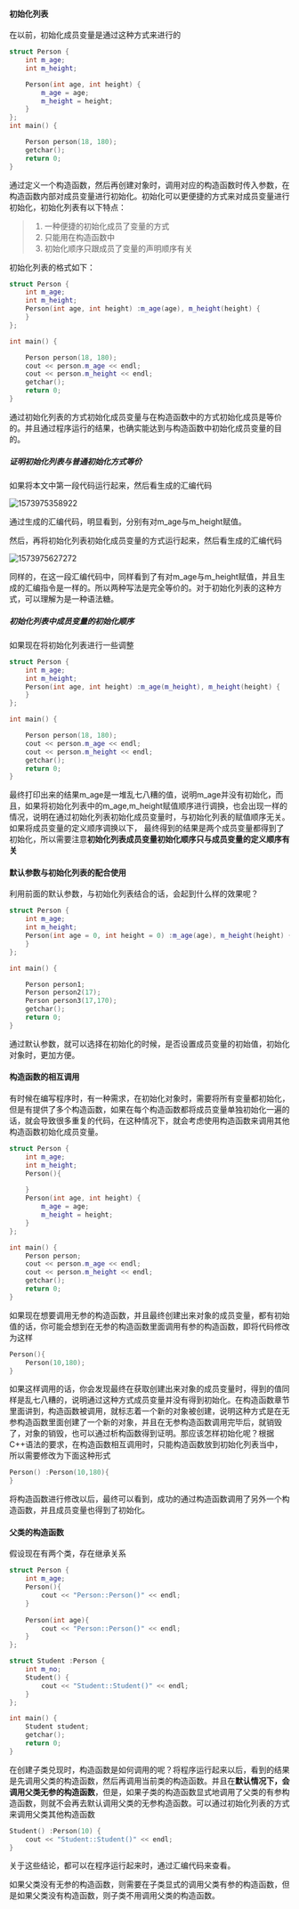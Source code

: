 #### 初始化列表

在以前，初始化成员变量是通过这种方式来进行的

```C++
struct Person {
	int m_age;
	int m_height;

	Person(int age, int height) {
		m_age = age;
		m_height = height;
	}
};
int main() {

	Person person(18, 180);
	getchar();
	return 0;
}
```

通过定义一个构造函数，然后再创建对象时，调用对应的构造函数时传入参数，在构造函数内部对成员变量进行初始化。初始化可以更便捷的方式来对成员变量进行初始化，初始化列表有以下特点：

> 1. 一种便捷的初始化成员了变量的方式
> 2. 只能用在构造函数中
> 3. 初始化顺序只跟成员了变量的声明顺序有关

初始化列表的格式如下：

```C++
struct Person {
	int m_age;
	int m_height;
	Person(int age, int height) :m_age(age), m_height(height) {
	}
};

int main() {

	Person person(18, 180);
	cout << person.m_age << endl;
	cout << person.m_height << endl;
	getchar();
	return 0;
}
```

通过初始化列表的方式初始化成员变量与在构造函数中的方式初始化成员是等价的。并且通过程序运行的结果，也确实能达到与构造函数中初始化成员变量的目的。

##### 证明初始化列表与普通初始化方式等价

如果将本文中第一段代码运行起来，然后看生成的汇编代码

![1573975358922](https://github.com/MSTGit/CPPNOTE/blob/master/InitializationList/Resource/1573975358922.png)

通过生成的汇编代码，明显看到，分别有对m_age与m_height赋值。

然后，再将初始化列表初始化成员变量的方式运行起来，然后看生成的汇编代码

![1573975627272](https://github.com/MSTGit/CPPNOTE/blob/master/InitializationList/Resource/1573975627272.png)

同样的，在这一段汇编代码中，同样看到了有对m_age与m_height赋值，并且生成的汇编指令是一样的。所以两种写法是完全等价的。对于初始化列表的这种方式，可以理解为是一种语法糖。

##### 初始化列表中成员变量的初始化顺序

如果现在将初始化列表进行一些调整

```C++
struct Person {
	int m_age;
	int m_height;
	Person(int age, int height) :m_age(m_height), m_height(height) {
	}
};

int main() {

	Person person(18, 180);
	cout << person.m_age << endl;
	cout << person.m_height << endl;
	getchar();
	return 0;
}
```

最终打印出来的结果m_age是一堆乱七八糟的值，说明m_age并没有初始化，而且，如果将初始化列表中的m_age,m_height赋值顺序进行调换，也会出现一样的情况，说明在通过初始化列表初始化成员变量时，与初始化列表的赋值顺序无关。如果将成员变量的定义顺序调换以下， 最终得到的结果是两个成员变量都得到了初始化，所以需要注意**初始化列表成员变量初始化顺序只与成员变量的定义顺序有关**

#### 默认参数与初始化列表的配合使用

利用前面的默认参数，与初始化列表结合的话，会起到什么样的效果呢？

```C++
struct Person {
	int m_age;
	int m_height;
	Person(int age = 0, int height = 0) :m_age(age), m_height(height) {
	}
};

int main() {

	Person person1;
    Person person2(17);
    Person person3(17,170);
	getchar();
	return 0;
}
```

通过默认参数，就可以选择在初始化的时候，是否设置成员变量的初始值，初始化对象时，更加方便。

#### 构造函数的相互调用

有时候在编写程序时，有一种需求，在初始化对象时，需要将所有变量都初始化，但是有提供了多个构造函数，如果在每个构造函数都将成员变量单独初始化一遍的话，就会导致很多重复的代码，在这种情况下，就会考虑使用构造函数来调用其他构造函数初始化成员变量。

```C++
struct Person {
	int m_age;
	int m_height;
	Person(){
	
	}
	Person(int age, int height) {
		m_age = age;
		m_height = height;
	}
};

int main() {
	Person person;
	cout << person.m_age << endl;
	cout << person.m_height << endl;
	getchar();
	return 0;
}
```

如果现在想要调用无参的构造函数，并且最终创建出来对象的成员变量，都有初始值的话，你可能会想到在无参的构造函数里面调用有参的构造函数，即将代码修改为这样

```C++
Person(){
	Person(10,180);
}
```

如果这样调用的话，你会发现最终在获取创建出来对象的成员变量时，得到的值同样是乱七八糟的，说明通过这种方式成员变量并没有得到初始化。在构造函数章节里面讲到，构造函数被调用，就标志着一个新的对象被创建，说明这种方式是在无参构造函数里面创建了一个新的对象，并且在无参构造函数调用完毕后，就销毁了，对象的销毁，也可以通过析构函数得到证明。那应该怎样初始化呢？根据C++语法的要求，在构造函数相互调用时，只能构造函数放到初始化列表当中，所以需要修改为下面这种形式

```C++
Person() :Person(10,180){
}
```

将构造函数进行修改以后，最终可以看到，成功的通过构造函数调用了另外一个构造函数，并且成员变量也得到了初始化。

#### 父类的构造函数

假设现在有两个类，存在继承关系

```C++
struct Person {
	int m_age;
	Person(){
		cout << "Person::Person()" << endl;
	}
	
	Person(int age){
		cout << "Person::Person()" << endl;
	}
};

struct Student :Person {
	int m_no;
	Student() {
		cout << "Student::Student()" << endl;
	}
};

int main() {
	Student student;
	getchar();
	return 0;
}
```

在创建子类兑现时，构造函数是如何调用的呢？将程序运行起来以后，看到的结果是先调用父类的构造函数，然后再调用当前类的构造函数。并且在**默认情况下，会调用父类无参的构造函数**，但是，如果子类的构造函数显式地调用了父类的有参构造函数，则就不会再去默认调用父类的无参构造函数。可以通过初始化列表的方式来调用父类其他构造函数

```C++
Student() :Person(10) {
    cout << "Student::Student()" << endl;
}
```

关于这些结论，都可以在程序运行起来时，通过汇编代码来查看。

如果父类没有无参的构造函数，则需要在子类显式的调用父类有参的构造函数，但是如果父类没有构造函数，则子类不用调用父类的构造函数。